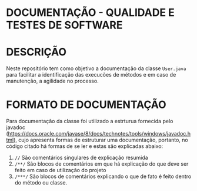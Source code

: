 # DOCUMENTAÇÃO - QUALIDADE E TESTES DE SOFTWARE

# DESCRIÇÃO
Neste repositório tem como objetivo a documentação da classe `User.java` para facilitar a identificação das execucões de métodos e em caso de manutenção, a agilidade no processo. 

# FORMATO DE DOCUMENTAÇÃO
Para documentação da classe foi utilizado a estrturua fornecida pelo javadoc (https://docs.oracle.com/javase/8/docs/technotes/tools/windows/javadoc.html), cujo apresenta formas de estruturar uma documentação, portanto, no código citado há formas de se ler e estas são explicadas abaixo:

1. `//` São comentários singulares de explicação resumida
2. `/**/` São blocos de comentários em que há explicação do que deve ser feito em caso de utilização do projeto
3. `/***/` São blocos de comentários explicando o que de fato é feito dentro do método ou classe. 
